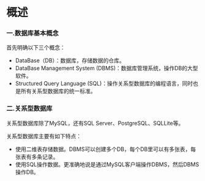 # 概述

### 一.数据库基本概念

首先明确以下三个概念：

* DataBase（DB）：数据库，存储数据的仓库。
* DataBase Management System (DBMS)：数据库管理系统，操作DB的大型软件。
* Structured Query Language (SQL)：操作关系型数据库的编程语言，同时也是所有关系型数据库的统一标准。

### 二.关系型数据库

关系型数据库除了MySQL，还有SQL Server、PostgreSQL、SQLLite等。

关系型数据库主要有如下特点：

* 使用二维表存储数据。DBMS可以创建多个DB，每个DB里可以有多张表，每张表有多条记录。
* 使用SQL操作数据。更准确地说是通过MySQL客户端操作DBMS，然后DBMS操作DB。
